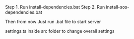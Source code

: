 Step 1. Run install-dependencies.bat 
Step 2. Run install-sos-dependencies.bat

Then from now Just run .bat file to start server  

settings.ts inside src folder to change overall settings

